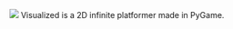 ![](https://github.com/EshanTahir/Pixel-Runner/blob/main/Cover.png)
Visualized is a 2D infinite platformer made in PyGame.
